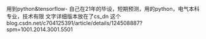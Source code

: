 用到python&tensorflow-
自己在21年的毕设，短期预测，用的python，电气本科专业，技术有限
文字详细版本放在了cs_dn  这个blog.csdn.net/c704125391/article/details/124508887?spm=1001.2014.3001.5501
